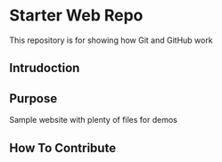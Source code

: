 # Starter Web Repo

This repository is for showing how Git and GitHub work

## Intrudoction

## Purpose

Sample website with plenty of files for demos

## How To Contribute